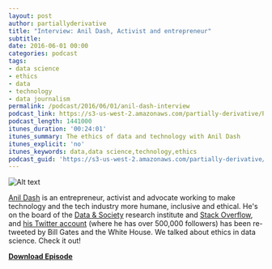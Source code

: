 ```yaml
---
layout: post
author: partiallyderivative
title: "Interview: Anil Dash, Activist and entrepreneur"
subtitle: 
date: 2016-06-01 00:00
categories: podcast
tags:
- data science
- ethics
- data
- technology
- data journalism
permalink: /podcast/2016/06/01/anil-dash-interview
podcast_link: https://s3-us-west-2.amazonaws.com/partially-derivative/Partially_Derivative_Anil_Dash.mp3
podcast_length: 1441000
itunes_duration: '00:24:01'
itunes_summary: The ethics of data and technology with Anil Dash
itunes_explicit: 'no'
itunes_keywords: data,data science,technology,ethics
podcast_guid: 'https://s3-us-west-2.amazonaws.com/partially-derivative/Partially_Derivative_Anil_Dash.mp3'
---
```


![Alt text](http://farm4.static.flickr.com/3084/2444241185_7fdf6962bf.jpg)

[Anil Dash](http://anildash.com/) is an entrepreneur, activist and advocate working to make technology and the tech industry more humane, inclusive and ethical. He's on the board of the [Data & Society](http://www.datasociety.net/) research institute and [Stack Overflow](http://stackoverflow.com/), and [his Twitter account](https://twitter.com/anildash) (where he has over 500,000 followers) has been re-tweeted by Bill Gates and the White House. We talked about ethics in data science. Check it out!      

[**Download Episode**](https://s3-us-west-2.amazonaws.com/partially-derivative/Partially_Derivative_Anil_Dash.mp3)
